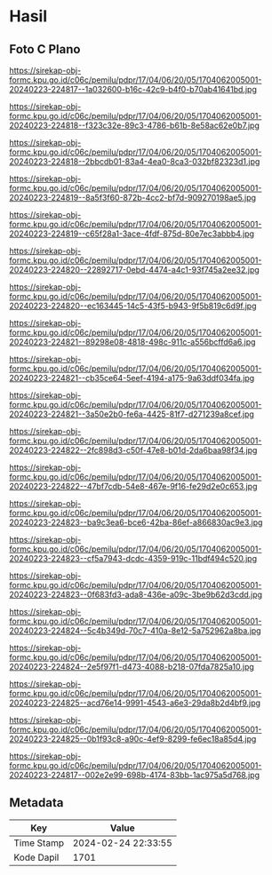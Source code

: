 # Hasil

## Foto C Plano

https://sirekap-obj-formc.kpu.go.id/c06c/pemilu/pdpr/17/04/06/20/05/1704062005001-20240223-224817--1a032600-b16c-42c9-b4f0-b70ab41641bd.jpg

https://sirekap-obj-formc.kpu.go.id/c06c/pemilu/pdpr/17/04/06/20/05/1704062005001-20240223-224818--f323c32e-89c3-4786-b61b-8e58ac62e0b7.jpg

https://sirekap-obj-formc.kpu.go.id/c06c/pemilu/pdpr/17/04/06/20/05/1704062005001-20240223-224818--2bbcdb01-83a4-4ea0-8ca3-032bf82323d1.jpg

https://sirekap-obj-formc.kpu.go.id/c06c/pemilu/pdpr/17/04/06/20/05/1704062005001-20240223-224819--8a5f3f60-872b-4cc2-bf7d-909270198ae5.jpg

https://sirekap-obj-formc.kpu.go.id/c06c/pemilu/pdpr/17/04/06/20/05/1704062005001-20240223-224819--c65f28a1-3ace-4fdf-875d-80e7ec3abbb4.jpg

https://sirekap-obj-formc.kpu.go.id/c06c/pemilu/pdpr/17/04/06/20/05/1704062005001-20240223-224820--22892717-0ebd-4474-a4c1-93f745a2ee32.jpg

https://sirekap-obj-formc.kpu.go.id/c06c/pemilu/pdpr/17/04/06/20/05/1704062005001-20240223-224820--ec163445-14c5-43f5-b943-9f5b819c6d9f.jpg

https://sirekap-obj-formc.kpu.go.id/c06c/pemilu/pdpr/17/04/06/20/05/1704062005001-20240223-224821--89298e08-4818-498c-911c-a556bcffd6a6.jpg

https://sirekap-obj-formc.kpu.go.id/c06c/pemilu/pdpr/17/04/06/20/05/1704062005001-20240223-224821--cb35ce64-5eef-4194-a175-9a63ddf034fa.jpg

https://sirekap-obj-formc.kpu.go.id/c06c/pemilu/pdpr/17/04/06/20/05/1704062005001-20240223-224821--3a50e2b0-fe6a-4425-81f7-d271239a8cef.jpg

https://sirekap-obj-formc.kpu.go.id/c06c/pemilu/pdpr/17/04/06/20/05/1704062005001-20240223-224822--2fc898d3-c50f-47e8-b01d-2da6baa98f34.jpg

https://sirekap-obj-formc.kpu.go.id/c06c/pemilu/pdpr/17/04/06/20/05/1704062005001-20240223-224822--47bf7cdb-54e8-467e-9f16-fe29d2e0c653.jpg

https://sirekap-obj-formc.kpu.go.id/c06c/pemilu/pdpr/17/04/06/20/05/1704062005001-20240223-224823--ba9c3ea6-bce6-42ba-86ef-a866830ac9e3.jpg

https://sirekap-obj-formc.kpu.go.id/c06c/pemilu/pdpr/17/04/06/20/05/1704062005001-20240223-224823--cf5a7943-dcdc-4359-919c-11bdf494c520.jpg

https://sirekap-obj-formc.kpu.go.id/c06c/pemilu/pdpr/17/04/06/20/05/1704062005001-20240223-224823--0f683fd3-ada8-436e-a09c-3be9b62d3cdd.jpg

https://sirekap-obj-formc.kpu.go.id/c06c/pemilu/pdpr/17/04/06/20/05/1704062005001-20240223-224824--5c4b349d-70c7-410a-8e12-5a752962a8ba.jpg

https://sirekap-obj-formc.kpu.go.id/c06c/pemilu/pdpr/17/04/06/20/05/1704062005001-20240223-224824--2e5f97f1-d473-4088-b218-07fda7825a10.jpg

https://sirekap-obj-formc.kpu.go.id/c06c/pemilu/pdpr/17/04/06/20/05/1704062005001-20240223-224825--acd76e14-9991-4543-a6e3-29da8b2d4bf9.jpg

https://sirekap-obj-formc.kpu.go.id/c06c/pemilu/pdpr/17/04/06/20/05/1704062005001-20240223-224825--0b1f93c8-a90c-4ef9-8299-fe6ec18a85d4.jpg

https://sirekap-obj-formc.kpu.go.id/c06c/pemilu/pdpr/17/04/06/20/05/1704062005001-20240223-224817--002e2e99-698b-4174-83bb-1ac975a5d768.jpg


## Metadata

| Key        | Value               |
| ---------- | ------------------- |
| Time Stamp | 2024-02-24 22:33:55 |
| Kode Dapil | 1701                |



